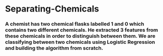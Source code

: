 # Separating-Chemicals
### A chemist has two chemical flasks labelled 1 and 0 which contains two different chemicals. He extracted 3 features from these chemicals in order to distinguish between them. We are classifying between two chemicals using Logistic Regression and building the algorithm from scratch.

